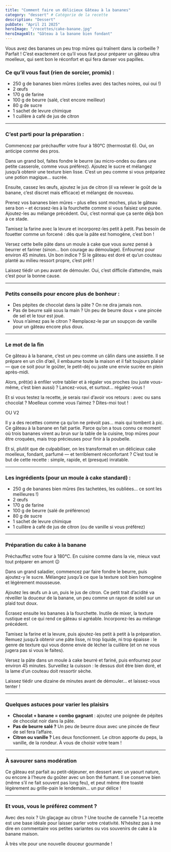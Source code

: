 ```yaml
---
title: "Comment faire un délicieux Gâteau à la bananes"
category: "dessert" # Catégorie de la recette
description: "Dessert"
pubDate: "April 21 2025"
heroImage: "/recettes/cake-banane.jpg"
heroImageAlt: "Gâteau à la banane bien fondant"
---
```


Vous avez des bananes un peu trop mûres qui traînent dans la corbeille ? Parfait ! C’est exactement ce qu’il vous faut pour préparer un gâteau ultra moelleux, qui sent bon le réconfort et qui fera danser vos papilles.

### Ce qu’il vous faut (rien de sorcier, promis) :

- 250 g de bananes bien mûres (celles avec des taches noires, oui oui !)
- 2 œufs
- 170 g de farine
- 100 g de beurre (salé, c’est encore meilleur)
- 80 g de sucre
- 1 sachet de levure chimique
- 1 cuillère à café de jus de citron

---

### C’est parti pour la préparation :

Commencez par préchauffer votre four à 180°C (thermostat 6). Oui, on anticipe comme des pros.

Dans un grand bol, faites fondre le beurre (au micro-ondes ou dans une petite casserole, comme vous préférez). Ajoutez le sucre et mélangez jusqu’à obtenir une texture bien lisse. C’est un peu comme si vous prépariez une potion magique… sucrée.

Ensuite, cassez les œufs, ajoutez le jus de citron (il va relever le goût de la banane, c’est discret mais efficace) et mélangez de nouveau.

Prenez vos bananes bien mûres – plus elles sont moches, plus le gâteau sera bon – et écrasez-les à la fourchette comme si vous faisiez une purée. Ajoutez-les au mélange précédent. Oui, c’est normal que ça sente déjà bon à ce stade.

Tamisez la farine avec la levure et incorporez-les petit à petit. Pas besoin de fouetter comme un forcené : dès que la pâte est homogène, c’est bon !

Versez cette belle pâte dans un moule à cake que vous aurez pensé à beurrer et fariner (sinon… bon courage au démoulage). Enfournez pour environ 45 minutes. Un bon indice ? Si le gâteau est doré et qu’un couteau planté au milieu ressort propre, c’est prêt !

Laissez tiédir un peu avant de démouler. Oui, c’est difficile d’attendre, mais c’est pour la bonne cause.

---

### Petits conseils pour encore plus de bonheur :

- Des pépites de chocolat dans la pâte ? On ne dira jamais non.
- Pas de beurre salé sous la main ? Un peu de beurre doux + une pincée de sel et le tour est joué.
- Vous n’aimez pas le citron ? Remplacez-le par un soupçon de vanille pour un gâteau encore plus doux.

---

### Le mot de la fin

Ce gâteau à la banane, c’est un peu comme un câlin dans une assiette. Il se prépare en un clin d’œil, il embaume toute la maison et il fait toujours plaisir — que ce soit pour le goûter, le petit-déj ou juste une envie sucrée en plein après-midi.

Alors, prêt(e) à enfiler votre tablier et à régaler vos proches (ou juste vous-même, c’est bien aussi) ? Lancez-vous, et surtout… régalez-vous !

Et si vous testez la recette, je serais ravi d’avoir vos retours : avec ou sans chocolat ? Moelleux comme vous l’aimez ? Dites-moi tout !

OU V2

Il y a des recettes comme ça qu’on ne prévoit pas… mais qui tombent à pic. Ce gâteau à la banane en fait partie. Parce qu’on a tous connu ce moment où trois bananes virent au brun sur la table de la cuisine, trop mûres pour être croquées, mais trop précieuses pour finir à la poubelle.

Et si, plutôt que de culpabiliser, on les transformait en un délicieux cake moelleux, fondant, parfumé — et terriblement réconfortant ? C’est tout le but de cette recette : simple, rapide, et (presque) inratable.

---

### Les ingrédients (pour un moule à cake standard) :

- 250 g de bananes bien mûres (les tachetées, les oubliées… ce sont les meilleures !)
- 2 œufs
- 170 g de farine
- 100 g de beurre (salé de préférence)
- 80 g de sucre
- 1 sachet de levure chimique
- 1 cuillère à café de jus de citron (ou de vanille si vous préférez)

---

### Préparation du cake à la banane

Préchauffez votre four à 180°C. En cuisine comme dans la vie, mieux vaut tout préparer en amont 😉

Dans un grand saladier, commencez par faire fondre le beurre, puis ajoutez-y le sucre. Mélangez jusqu’à ce que la texture soit bien homogène et légèrement mousseuse.

Ajoutez les œufs un à un, puis le jus de citron. Ce petit trait d’acidité va réveiller la douceur de la banane, un peu comme un rayon de soleil sur un plaid tout doux.

Écrasez ensuite les bananes à la fourchette. Inutile de mixer, la texture rustique est ce qui rend ce gâteau si agréable. Incorporez-les au mélange précédent.

Tamisez la farine et la levure, puis ajoutez-les petit à petit à la préparation. Remuez jusqu’à obtenir une pâte lisse, ni trop liquide, ni trop épaisse : le genre de texture qui vous donne envie de lécher la cuillère (et on ne vous jugera pas si vous le faites).

Versez la pâte dans un moule à cake beurré et fariné, puis enfournez pour environ 45 minutes. Surveillez la cuisson : le dessus doit être bien doré, et la lame d’un couteau doit ressortir sèche.

Laissez tiédir une dizaine de minutes avant de démouler… et laissez-vous tenter !

---

### Quelques astuces pour varier les plaisirs

- **Chocolat + banane = combo gagnant** : ajoutez une poignée de pépites de chocolat noir dans la pâte.
- **Pas de beurre salé ?** Un peu de beurre doux avec une pincée de fleur de sel fera l’affaire.
- **Citron ou vanille ?** Les deux fonctionnent. Le citron apporte du peps, la vanille, de la rondeur. À vous de choisir votre team !

---

### À savourer sans modération

Ce gâteau est parfait au petit-déjeuner, en dessert avec un yaourt nature, ou encore à l’heure du goûter avec un bon thé fumant. Il se conserve bien (même s’il ne fait souvent pas long feu), et peut même être toasté légèrement au grille-pain le lendemain… un pur délice !

---

### Et vous, vous le préférez comment ?

Avec des noix ? Un glaçage au citron ? Une touche de cannelle ? La recette est une base idéale pour laisser parler votre créativité. N’hésitez pas à me dire en commentaire vos petites variantes ou vos souvenirs de cake à la banane maison.

À très vite pour une nouvelle douceur gourmande !
